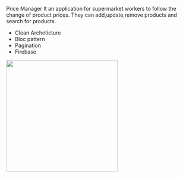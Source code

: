 Price Manager
It an application for supermarket workers to follow the change of product prices.
They can add,update,remove products and search for products.

- Clean Archeticture
- Bloc pattern
- Pagination
- Firebase

<img src="![00](https://user-images.githubusercontent.com/40795940/201765975-e4a9427d-85f9-4909-a935-ab42395cebaf.png)" width="300">
